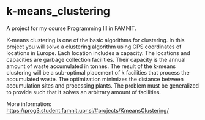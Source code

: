 
# k-means_clustering
A project for my course Programming III in FAMNIT.

K-means clustering is one of the basic algorithms for clustering. In this project you will solve a clustering algorithm using GPS coordinates of locations in Europe. Each location includes a capacity. The locations and capacities are garbage collection facilities. Their capacity is the annual amount of waste accumulated in tonnes. The result of the k-means clustering will be a sub-optimal placement of k facilities that process the accumulated waste. The optimization minimizes the distance between accumulation sites and processing plants. The problem must be generalized to provide such that it solves an arbitrary amount of facilities. 

More information: https://prog3.student.famnit.upr.si/#projects/KmeansClustering/
